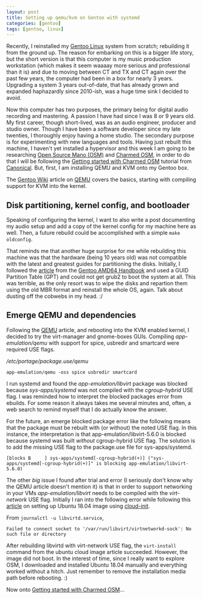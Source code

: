 ```yaml
---
layout: post
title: Setting up qemu/kvm on Gentoo with systemd
categories: [gentoo]
tags: [gentoo, linux]
---
```


Recently, I reinstalled my [Gentoo Linux](https://www.gentoo.org) system from scratch; rebuilding it from the ground up. The reason for embarking on this is a bigger life story, but the short version is that this computer is my music production workstation \(which makes it seem waaaay more serious and professional than it is\) and due to moving between CT and TX and CT again over the past few years, the computer had been in a box for nearly 3 years. Upgrading a system 3 years out-of-date, that has already grown and expanded haphazardly since 2010-ish, was a huge time sink I decided to avoid.

Now this computer has two purposes, the primary being for digital audio recording and mastering. A passion I have had since I was 8 or 9 years old. My first career, though short-lived, was as an audio engineer, producer and studio owner. Though I have been a software developer since my late twenties, I thoroughly enjoy having a home studio. The secondary purpose is for experimenting with new languages and tools. Having just rebuilt this machine, I haven't yet installed a hypervisor and this week I am going to be researching [Open Source Mano \(OSM\)](https://osm.etsi.org/) and [Charmed OSM](https://charmed-osm.com/), in order to do that I will be following the [Getting started with Charmed OSM](https://jaas.ai/tutorials/charmed-osm-get-started#1-introduction) tutorial from [Canonical](https://canonical.com/). But, first, I am installing QEMU and KVM onto my Gentoo box.

The [Gentoo Wiki](https://wiki.gentoo.org) article on [QEMU](https://wiki.gentoo.org/wiki/QEMU) covers the basics, starting with compiling support for KVM into the kernel. 

## Disk partitioning, kernel config, and bootloader

Speaking of configuring the kernel, I want to also write a post documenting my audio setup and add a copy of the kernel config for my machine here as well. Then, a future rebuild could be accomplished with a simple `make oldconfig`.

That reminds me that another huge surprise for me while rebuilding this machine was that the hardware \(being 10 years old\) was not compatible with the latest and greatest guides for partitioning the disks. Initially, I followed the [article](https://wiki.gentoo.org/wiki/Handbook:AMD64/Installation/Disks) from the [Gentoo AMD64 Handbook](https://wiki.gentoo.org/wiki/Handbook:AMD64) and used a GUID Partition Table \(GPT\) and could not get grub2 to boot the system at all. This was terrible, as the only resort was to wipe the disks and repartion them using the old MBR format and reinstall the whole OS, again.  Talk about dusting off the cobwebs in my head. :/

## Emerge QEMU and dependencies

Following the [QEMU](https://wiki.gentoo.org/wiki/QEMU) article, and rebooting into the KVM enabled kernel, I decided to try the virt-manager and gnome-boxes GUIs. Compiling *app-emulation/qemu* with support for spice, usbredir and smartcard were required USE flags.

*/etc/portage/package.use/qemu*
```
app-emulation/qemu -oss spice usbredir smartcard
```

I run systemd and found the *app-emulation/libvirt* package was blocked because *sys-apps/systemd* was not compiled with the *cgroup-hybrid* USE flag. I was reminded how to interpret the blocked packages error from ebuilds. For some reason it always takes me several minutes and, often, a web search to remind myself that I do actually know the answer. 

For the future, an emerge blocked package error like the following means that the package must be rebuilt with \(or without\) the noted USE flag. In this instance, the interpretation is that app-emulation/libvirt-5.6.0 is blocked because systemd was built *without* cgroup-hybrid USE flag. The solution is to add the missing USE flag to the package.use file for sys-apps/systemd.

```
[blocks B     ] sys-apps/systemd[-cgroup-hybrid(+)] ("sys-apps/systemd[-cgroup-hybrid(+)]" is blocking app-emulation/libvirt-5.6.0)
```

The other *big* issue I found after trial and error \(I seriously don\'t know why the QEMU article doesn\'t mention it\) is that in order to support networking in your VMs *app-emulation/libvirt* needs to be compiled with the *virt-network* USE flag. Initially I ran into the following error while following this [article](https://medium.com/@artem.v.vasilyev/use-ubuntu-cloud-image-with-kvm-1f28c19f82f8) on setting up Ubuntu 18.04 image using [cloud-init](https://cloud-init.io/).

From `journalctl -u libvirtd.service`,
```
Failed to connect socket to '/var/run/libvirt/virtnetworkd-sock': No such file or directory
```

After rebuilding libvirtd with virt-network USE flag, the `virt-install` command from the ubuntu cloud image article succeeded. However, the image did not boot. In the interest of time, since I really want to explore OSM, I downloaded and installed Ubuntu 18.04 manually and everything worked without a hitch. Just remember to remove the installation media path before rebooting. :\)

Now onto [Getting started with Charmed OSM](https://jaas.ai/tutorials/charmed-osm-get-started#1-introduction)...

